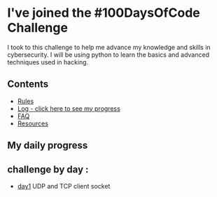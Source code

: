 # I've joined the #100DaysOfCode Challenge
I took to this challenge to help me advance my knowledge and skills in cybersecurity. I will be using python to learn the basics and advanced techniques used in hacking.

## Contents

* [Rules](rules.md)
* [Log - click here to see my progress](log.md)
* [FAQ](FAQ.md)
* [Resources](resources.md)



## My daily progress
## challenge by day :

* [day1](day1/) UDP and TCP client socket 

